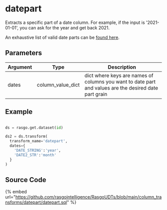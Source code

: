 

# datepart

Extracts a specific part of a date column. For example, if the input is '2021-01-01', you can ask for the year and get back 2021.

An exhaustive list of valid date parts can be [found here](https://docs.snowflake.com/en/sql-reference/functions-date-time.html#label-supported-date-time-parts).


## Parameters

| Argument |       Type        |                                              Description                                              |
| -------- | ----------------- | ----------------------------------------------------------------------------------------------------- |
| dates    | column_value_dict | dict where keys are names of columns you want to date part and values are the desired date part grain |


## Example

```python

ds = rasgo.get.dataset(id)

ds2 = ds.transform(
  transform_name='datepart',
  dates={
    'DATE_STRING':'year',
    'DATE2_STR':'month'
  }
)
```

## Source Code

{% embed url="https://github.com/rasgointelligence/RasgoUDTs/blob/main/column_transforms/datepart/datepart.sql" %}

